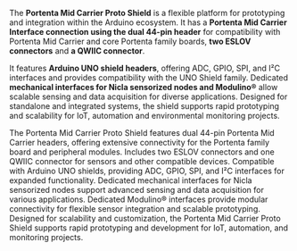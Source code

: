 <FeatureDescription>

The **Portenta Mid Carrier Proto Shield** is a flexible platform for prototyping and integration within the Arduino ecosystem. It has a **Portenta Mid Carrier Interface connection using the dual 44-pin header** for compatibility with Portenta Mid Carrier and core Portenta family boards, **two ESLOV connectors** and **a QWIIC connector**.

It features **Arduino UNO shield headers**, offering ADC, GPIO, SPI, and I²C interfaces and provides compatibility with the UNO Shield family. Dedicated **mechanical interfaces for Nicla sensorized nodes and Modulino®** allow scalable sensing and data acquisition for diverse applications. Designed for standalone and integrated systems, the shield supports rapid prototyping and scalability for IoT, automation and environmental monitoring projects.

</FeatureDescription>

<FeatureList>

<Feature title="2x 44-pin Headers - Portenta Mid Carrier Interface" image="hw-pin">
  The Portenta Mid Carrier Proto Shield features dual 44-pin Portenta Mid Carrier headers, offering extensive connectivity for the Portenta family board and peripheral modules.
</Feature>

<Feature title="2x ESLOV & 1x QWIIC Connectors" image="connection">
  Includes two ESLOV connectors and one QWIIC connector for sensors and other compatible devices.
</Feature>

<Feature title="Arduino UNO Shield Headers" image="uno-form-factor">
  Compatible with Arduino UNO shields, providing ADC, GPIO, SPI, and I²C interfaces for expanded functionality.
</Feature>

<Feature title="Nicla Interfaces" image="nicla-form-factor">
  Dedicated mechanical interfaces for Nicla sensorized nodes support advanced sensing and data acquisition for various applications.
</Feature>

<Feature title="Modulino® Interfaces" image="configurability">
  Dedicated Modulino® interfaces provide modular connectivity for flexible sensor integration and scalable prototyping.
</Feature>

<Feature title="Modular Design" image="robot-arm">
  Designed for scalability and customization, the Portenta Mid Carrier Proto Shield supports rapid prototyping and development for IoT, automation, and monitoring projects.
</Feature>

</FeatureList>

